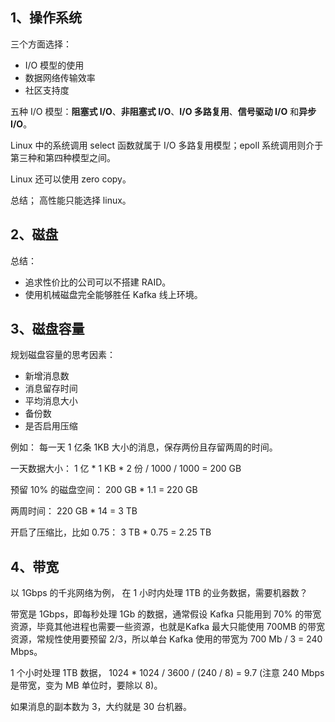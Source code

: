 ## 1、操作系统

三个方面选择：
- I/O 模型的使用
- 数据网络传输效率
- 社区支持度

五种 I/O 模型：**阻塞式 I/O**、**非阻塞式 I/O**、**I/O 多路复用**、**信号驱动 I/O** 和**异步 I/O**。

Linux 中的系统调用 select 函数就属于 I/O 多路复用模型；epoll 系统调用则介于第三种和第四种模型之间。

Linux 还可以使用 zero copy。

总结； 高性能只能选择 linux。

## 2、磁盘

总结：
- 追求性价比的公司可以不搭建 RAID。
- 使用机械磁盘完全能够胜任 Kafka 线上环境。

## 3、磁盘容量

规划磁盘容量的思考因素：
- 新增消息数
- 消息留存时间
- 平均消息大小
- 备份数
- 是否启用压缩

例如： 每一天 1 亿条 1KB 大小的消息，保存两份且存留两周的时间。

一天数据大小： 1 亿 * 1 KB * 2 份 / 1000 / 1000 = 200 GB

预留 10% 的磁盘空间： 200 GB * 1.1 = 220 GB

两周时间： 220 GB * 14 = 3 TB

开启了压缩比，比如 0.75： 3 TB * 0.75 = 2.25 TB

## 4、带宽

以 1Gbps 的千兆网络为例， 在 1 小时内处理 1TB 的业务数据，需要机器数？

带宽是 1Gbps，即每秒处理 1Gb 的数据，通常假设 Kafka 只能用到 70% 的带宽资源，毕竟其他进程也需要一些资源，也就是Kafka 最大只能使用 700MB 的带宽资源，常规性使用要预留 2/3，所以单台 Kafka 使用的带宽为 700 Mb / 3 = 240 Mbps。
 
1 个小时处理 1TB 数据， 1024 * 1024 / 3600 / (240 / 8) = 9.7 (注意 240 Mbps 是带宽，变为 MB 单位时，要除以 8)。

如果消息的副本数为 3，大约就是 30 台机器。

